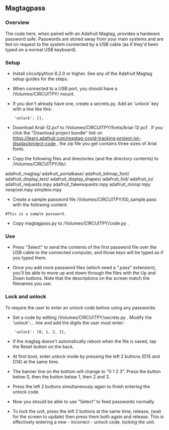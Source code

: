 



## Magtagpass

### Overview

   The code here, when paired with an Adafruit Magtag, provides a
hardware password safe.  Passwords are stored away from your main systems
and are fed on request to the system connected by a USB cable (as if
they'd been typed on a normal USB keyboard).


### Setup

* Install circuitpython 6.2.0 or higher.  See any of the Adafruit Magtag
setup guides for the steps.

* When connected to a USB port, you should have a /Volumes/CIRCUITPY/
mount.

* If you don't already have one, create a secrets.py.  Add an 'unlock'
key with a line like this:
```
    'unlock': [],
```

* Download Arial-12.pcf to /Volumes/CIRCUITPY/fonts/Arial-12.pcf .  If
you click the "Download project bundle" link on
<https://learn.adafruit.com/magtag-covid-tracking-project-iot-display/project-code>
, the zip file you get contains three sizes of Arial fonts.

* Copy the following files and directories (and the directory contents)
to /Volumes/CIRCUITPY/lib/:

adafruit_magtag/
adafruit_portalbase/
adafruit_bitmap_font/
adafruit_display_text/
adafruit_display_shapes/
adafruit_hid/
adafruit_io/
adafruit_requests.mpy
adafruit_fakerequests.mpy
adafruit_miniqr.mpy
neopixel.mpy
simpleio.mpy

* Create a sample password file /Volumes/CIRCUITPY/00_sample.pass with
the following content:
```
#This is a sample password.
```

* Copy magtagpass.py to /Volumes/CIRCUITPY/code.py .

### Use

* Press "Select" to send the contents of the first password file over the
USB cable to the connected computer, and those keys will be typed as if
you typed them.

* Once you add more password files (which need a ".pass" extension),
you'll be able to move up and down through the files with the Up and Down
buttons.  Note that the descriptions on the screen match the filenames
you use.


### Lock and unlock
   To require the user to enter an unlock code before using any passwords:

* Set a code by editing /Volumes/CIRCUITPY/secrets.py .  Modify the
'unlock':... line and add the digits the user must enter:
```
    'unlock': [0, 1, 2, 3],
```

* If the magtag doesn't automatically reboot when the file is saved, tap
the Reset button on the back.

* At first boot, enter unlock mode by pressing the left 2 buttons (D15
and D14) at the same time.

* The banner line on the bottom will change to "0    1    2    3".  Press
the button below 0, then the button below 1, then 2 and 3.

* Press the left 2 buttons simultaneously again to finish entering the
unlock code.

* Now you should be able to use "Select" to feed passwords normally.

* To lock the unit, press the left 2 buttons at the same time, release,
(wait for the screen to update) then press them both again and release. 
This is effectively entering a new - incorrect - unlock code, locking the
unit.





